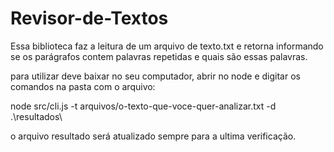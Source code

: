 # Revisor-de-Textos

Essa biblioteca faz a leitura de um arquivo de texto.txt e retorna informando se os parágrafos contem palavras repetidas e quais são essas palavras.

para utilizar deve baixar no seu computador, abrir no node e digitar os comandos na pasta com o arquivo:

node src/cli.js -t arquivos/o-texto-que-voce-quer-analizar.txt -d .\resultados\

o arquivo resultado será atualizado sempre para a ultima verificação.
